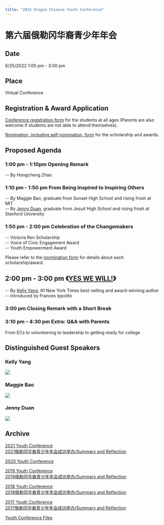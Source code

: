 ```yaml
---
title: "2022 Oregon Chinese Youth Conference"
---
```


# 第六届俄勒冈华裔青少年年会

## Date

6/25/2022 1:00 pm - 3:00 pm

## Place

Virtual Conference

## Registration & Award Application

[Conference registration form](https://us02web.zoom.us/meeting/register/tZAtdOusqj0pEtUIbnHrDnWyzNWKFwy9Dxq3) for the students at all ages (Parents are also welcome if students are not able to attend themselves).

[Nomination, including self-nomination, form](https://docs.google.com/forms/d/e/1FAIpQLSfQRyJHdDFVPnelnzQpe8xVH2n0A8AsvoNi7VqHrCHFtCS4vg/viewform?c=0&w=1) for the scholarship and awards.

## Proposed Agenda

### 1:00 pm - 1:10pm Opening Remark

  -- By Hongcheng Zhao

### 1:10 pm - 1:50 pm From Being Inspired to Inspiring Others

  -- By Maggie Bao, graduate from Sunset High School and rising frosh at MIT  
  -- By [Jenny Duan](https://www.linkedin.com/in/jennysduan), graduate from Jesuit High School and rising frosh at Stanford University  

### 1:50 pm - 2:00 pm Celebration of the Changemakers

  -- Victoria Ren Scholarship  
  -- Voice of Civic Engagement Award  
  -- Youth Empowerment Award  

Please refer to the [normination form](https://docs.google.com/forms/d/e/1FAIpQLSfQRyJHdDFVPnelnzQpe8xVH2n0A8AsvoNi7VqHrCHFtCS4vg/viewform?c=0&w=1) for details about each scholarship/award.

## 2:00 pm - 3:00 pm 《[YES WE WILL!](https://www.kellyyang.com/yes-we-will/)》

  -- By [Kelly Yang](https://www.kellyyang.com/), #1 New York Times best-selling and award-winning author  
  -- Introduced by Frances Ippolito  

### 3:00 pm Closing Remark with a Short Break

### 3:10 pm - 4:30 pm Extra: Q&A with Parents

From ECs to volunteering to leadership to getting ready for college

## Distinguished Guest Speakers

### Kelly Yang

<p><img src="https://res.cloudinary.com/dhngj18do/image/upload/f_auto,q_auto/v1/images/activities/kelly_yang"></p>

### Maggie Bao

<p><img src="https://res.cloudinary.com/dhngj18do/image/upload/f_auto,q_auto/v1/images/activities/maggie_bao"></p>

### Jenny Duan

<p><img src="https://res.cloudinary.com/dhngj18do/image/upload/f_auto,q_auto/v1/images/activities/jenny_duan"></p>

## Archive

[2021 Youth Conference](http://pdxchinese.org/youthconference/youth_conference_2021/)  
[2021俄勒冈华裔青少年年会成功举办/Summary and Reflection](http://pdxchinese.org/youth-conference-2021/)  

[2020 Youth Conference](http://pdxchinese.org/youthconference/youth_conference_2020/)  

[2019 Youth Conference](http://pdxchinese.org/youthconference/youth_conference_2019/)  
[2019俄勒冈华裔青少年年会成功举办/Summary and Reflection](http://pdxchinese.org/youth-conference-2019/)  

[2018 Youth Conference](http://pdxchinese.org/youthconference/youth_conference_2018/)  
[2018俄勒冈华裔青少年年会成功举办/Summary and Reflection](http://pdxchinese.org/youth-conference-2018/)  

[2017 Youth Conference](http://pdxchinese.org/youthconference/youth_conference_2017/)  
[2017俄勒冈华裔青少年年会成功举办/Summary and Reflection](http://pdxchinese.org/youth-conference-2017/)  

[Youth Conference Files](http://pdxchinese.org/resources/benefits_resources/youthconference/)
